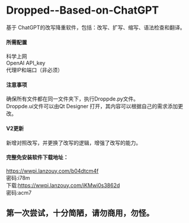 # Dropped--Based-on-ChatGPT
基于 ChatGPT的改写降重软件，包括：改写、扩写、缩写、语法检查和翻译。
#### 所需配置
科学上网  
OpenAI API_key  
代理IP和端口（非必须）
#### 注意事项
确保所有文件都在同一文件夹下，执行Droppde.py文件。  
Droppde.ui文件可以由Qt Designer 打开，其内容可以根据自己的需求添加更改。
#### V2更新
新增对照改写，并更换了改写的逻辑，增强了改写的能力。

#### 完整免安装软件下载地址：
https://wwpi.lanzouy.com/b04dtcm4f  
密码:i78m  
下载:https://wwpi.lanzouy.com/iKMwi0s3862d   
密码:acm7
## 第一次尝试，十分简陋，请勿商用，勿怪。
